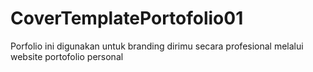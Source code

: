# CoverTemplatePortofolio01
Porfolio ini digunakan untuk  branding dirimu secara profesional melalui website portofolio personal
